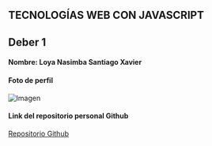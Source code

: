 ## TECNOLOGÍAS WEB CON JAVASCRIPT

## Deber 1

#### Nombre: Loya Nasimba Santiago Xavier

#### Foto de perfil

![Imagen](https://scontent-mia1-2.xx.fbcdn.net/v/t1.0-9/14642252_1336914276349484_8631644528436993435_n.jpg?oh=b0df53eff4e45938ab89d41321d3b5e0&oe=58A91CF1) 


#### Link del repositorio personal Github

[Repositorio Github](https://github.com/sanierjd/Tec_Web_Js_2016B)